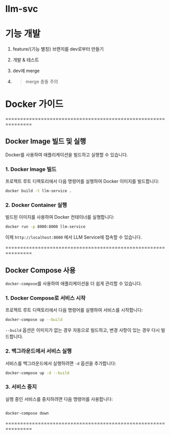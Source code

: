# llm-svc


# 기능 개발

1. feature/{기능 별칭} 브랜치를 dev로부터 만들기

2. 개발 & 테스트

3. dev에 merge

4. > merge 충돌 주의

# Docker 가이드

===============================================================

## Docker Image 빌드 및 실행

Docker를 사용하여 애플리케이션을 빌드하고 실행할 수 있습니다.

### 1. Docker Image 빌드

프로젝트 루트 디렉토리에서 다음 명령어를 실행하여 Docker 이미지를 빌드합니다:

```bash
docker build -t llm-service .
```

### 2. Docker Container 실행

빌드된 이미지를 사용하여 Docker 컨테이너를 실행합니다:

```bash
docker run -p 8000:8000 llm-service
```

이제 `http://localhost:8000` 에서 LLM Service에 접속할 수 있습니다.

===============================================================

## Docker Compose 사용

`docker-compose`를 사용하여 애플리케이션을 더 쉽게 관리할 수 있습니다.

### 1. Docker Compose로 서비스 시작

프로젝트 루트 디렉토리에서 다음 명령어를 실행하여 서비스를 시작합니다:

```bash
docker-compose up --build
```

`--build` 옵션은 이미지가 없는 경우 자동으로 빌드하고, 변경 사항이 있는 경우 다시 빌드합니다.

### 2. 백그라운드에서 서비스 실행

서비스를 백그라운드에서 실행하려면 `-d` 옵션을 추가합니다:

```bash
docker-compose up -d --build
```

### 3. 서비스 중지

실행 중인 서비스를 중지하려면 다음 명령어를 사용합니다:

```bash

docker-compose down
```

===============================================================
